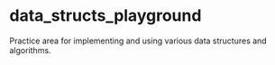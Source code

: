 # data_structs_playground
Practice area for implementing and using various data structures and algorithms.
